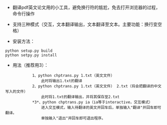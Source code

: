 * 翻译pdf英文论文用的小工具，避免换行符的尴尬，免去打开浏览器的过程，命令行操作
* 支持三种模式（交互，文本翻译输出，文本翻译至文本。主要功能：换行变空格）

* 安装方法：
```
python setup.py build
python setpy.py install
```
* 用法（推荐用3）：
```
            1、python chptrans.py 1.txt（英文文件）
                此时将输出1.txt的翻译
            2、python chptrans.py 1.txt（英文文件） 2.txt（将会把翻译的中文写入的文件）
                此时将1.txt的翻译输出，并将其保存至2.txt
            *3*、python chptrans.py ia（ia等于interactive，交互模式）
                进入交互模式，输入待翻译的英文并回车后，单独输入"翻译"并回车即可翻译。
                单独输入"退出"并回车即可退出程序。
```	